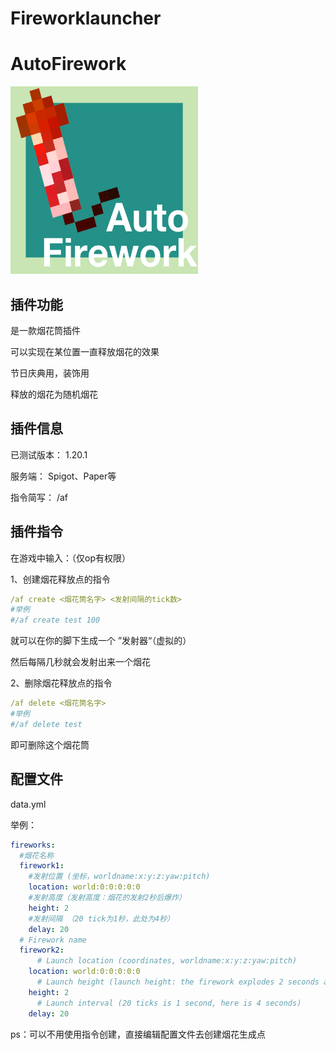 # Fireworklauncher


# AutoFirework

<img src="AutoFirework.png" width="300" height="300" alt="image">



## 插件功能

是一款烟花筒插件

可以实现在某位置一直释放烟花的效果

节日庆典用，装饰用

释放的烟花为随机烟花



## 插件信息


已测试版本：   1.20.1 

服务端：  Spigot、Paper等

指令简写：  /af



## 插件指令

在游戏中输入：（仅op有权限）

1、创建烟花释放点的指令

```yaml
/af create <烟花筒名字> <发射间隔的tick数>
#举例
#/af create test 100
```

就可以在你的脚下生成一个 ”发射器“（虚拟的）

然后每隔几秒就会发射出来一个烟花



2、删除烟花释放点的指令

```yaml
/af delete <烟花筒名字>
#举例
#/af delete test
```

即可删除这个烟花筒



## 配置文件

data.yml

举例：

```yml
fireworks:
  #烟花名称
  firework1:
    #发射位置 (坐标，worldname:x:y:z:yaw:pitch)
    location: world:0:0:0:0:0
    #发射高度（发射高度：烟花的发射2秒后爆炸）
    height: 2
    #发射间隔 （20 tick为1秒，此处为4秒）
    delay: 20
  # Firework name
  firework2:
      # Launch location (coordinates, worldname:x:y:z:yaw:pitch)
    location: world:0:0:0:0:0
      # Launch height (launch height: the firework explodes 2 seconds after launch)
    height: 2
      # Launch interval (20 ticks is 1 second, here is 4 seconds)
    delay: 20

```

ps：可以不用使用指令创建，直接编辑配置文件去创建烟花生成点
